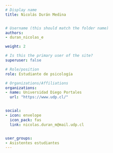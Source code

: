 ```yaml
---
# Display name
title: Nicolás Durán Medina


# Username (this should match the folder name)
authors:
- duran_nicolas_e

weight: 2 

# Is this the primary user of the site?
superuser: false

# Role/position
role: Estudiante de psicología

# Organizations/Affiliations
organizations:
- name: Universidad Diego Portales
  url: "https://www.udp.cl/"


social:
- icon: envelope
  icon_pack: fas
  link: nicolas.duran_m@mail.udp.cl


user_groups:
- Asistentes estudiantes 
---
```



